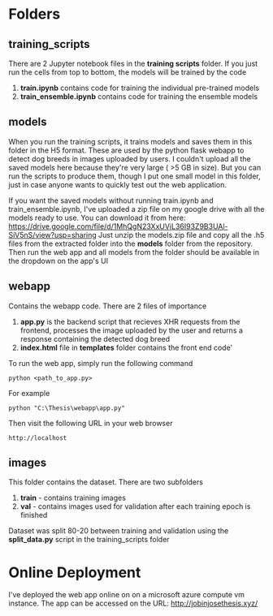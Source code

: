 
# Folders

## training_scripts
There are 2 Jupyter notebook files in the **training scripts** folder. If you just run the cells from top to bottom, the models will be trained by the code
1) **train.ipynb** contains code for training the individual pre-trained models
2) **train_ensemble.ipynb** contains code for training the ensemble models

## models
When you run the training scripts, it trains models and saves them in this folder in the H5 format. These are used by the python flask webapp to detect dog breeds in images uploaded by users.
I couldn't upload all the saved models here because they're very large ( >5 GB in size). But you can run the scripts to produce them, though
I put one small model in this folder, just in case anyone wants to quickly test out the web application.

If you want the saved models without running train.ipynb and train_ensemble.ipynb, I've uploaded a zip file on my google drive with all the models ready to use.
You can download it from here: https://drive.google.com/file/d/1MhQgN23XxUVjL36I93Z9B3UAl-SiV5nS/view?usp=sharing
Just unzip the models.zip file and copy all the .h5 files from the extracted folder into the **models** folder from the repository.
Then run the web app and all models from the folder should be available in the dropdown on the app's UI

## webapp
Contains the webapp code. There are 2 files of importance
1) **app.py** is the backend script that recieves XHR requests from the frontend, processes the image uploaded by the user and returns a response containing the detected dog breed
2) **index.html** file in **templates** folder contains the front end code'

To run the web app, simply run the following command
```
python <path_to_app.py>
```

For example
```
python "C:\Thesis\webapp\app.py"
```

Then visit the following URL in your web browser 
```
http://localhost
```

## images
This folder contains the dataset. There are two subfolders
1) **train** - contains training images
2) **val** - contains images used for validation after each training epoch is finished

Dataset was split 80-20 between training and validation using the **split_data.py** script in the training_scripts folder

# Online Deployment
I've deployed the web app online on on a microsoft azure compute vm instance.
The app can be accessed on the URL: http://jobinjosethesis.xyz/




   
